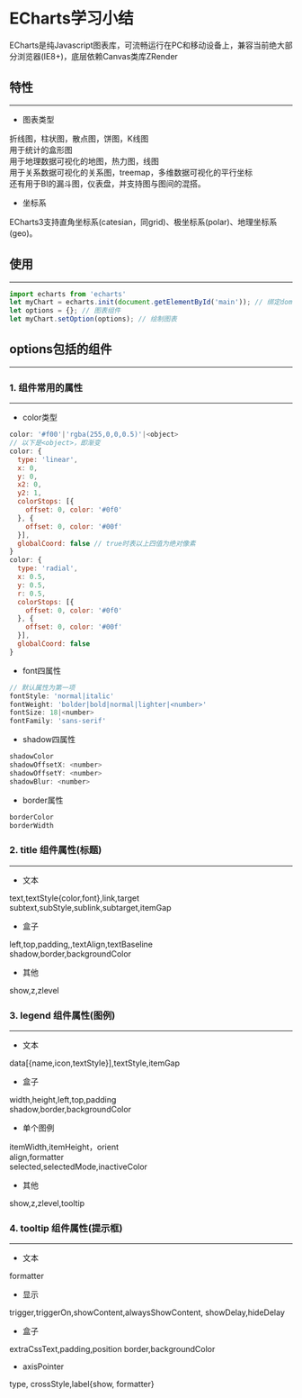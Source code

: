 # ECharts学习小结

ECharts是纯Javascript图表库，可流畅运行在PC和移动设备上，兼容当前绝大部分浏览器(IE8+)，底层依赖Canvas类库ZRender

## 特性

---

- 图表类型

折线图，柱状图，散点图，饼图，K线图</br>
用于统计的盒形图</br>
用于地理数据可视化的地图，热力图，线图</br>
用于关系数据可视化的关系图，treemap，多维数据可视化的平行坐标</br>
还有用于BI的漏斗图，仪表盘，并支持图与图间的混搭。

- 坐标系

ECharts3支持直角坐标系(catesian，同grid)、极坐标系(polar)、地理坐标系(geo)。

## 使用

---

```javascript
import echarts from 'echarts'
let myChart = echarts.init(document.getElementById('main')); // 绑定dom元素
let options = {}; // 图表组件
let myChart.setOption(options); // 绘制图表
```

## options包括的组件

---

### 1. 组件常用的属性

---

- color类型

```javascript
color: '#f00'|'rgba(255,0,0,0.5)'|<object>
// 以下是<object>，即渐变
color: {
  type: 'linear',
  x: 0,
  y: 0,
  x2: 0,
  y2: 1,
  colorStops: [{
    offset: 0, color: '#0f0'
  }, {
    offset: 0, color: '#00f'
  }],
  globalCoord: false // true时表以上四值为绝对像素
}
color: {
  type: 'radial',
  x: 0.5,
  y: 0.5,
  r: 0.5,
  colorStops: [{
    offset: 0, color: '#0f0'
  }, {
    offset: 0, color: '#00f'
  }],
  globalCoord: false
}
```

- font四属性

```javascript
// 默认属性为第一项
fontStyle: 'normal|italic'
fontWeight: 'bolder|bold|normal|lighter|<number>'
fontSize: 18|<number>
fontFamily: 'sans-serif'
```

- shadow四属性

```javascript
shadowColor
shadowOffsetX: <number>
shadowOffsetY: <number>
shadowBlur: <number>
```

- border属性

```javascript
borderColor
borderWidth
```

### 2. title 组件属性(标题)

---

- 文本

text,textStyle{color,font},link,target</br>
subtext,subStyle,sublink,subtarget,itemGap

- 盒子

left,top,padding,,textAlign,textBaseline</br>
shadow,border,backgroundColor

- 其他

show,z,zlevel

### 3. legend 组件属性(图例)

---

- 文本

data[{name,icon,textStyle}],textStyle,itemGap

- 盒子

width,height,left,top,padding</br>
shadow,border,backgroundColor

- 单个图例

itemWidth,itemHeight，orient</br>
align,formatter</br>
selected,selectedMode,inactiveColor

- 其他

show,z,zlevel,tooltip

### 4. tooltip 组件属性(提示框)

---

- 文本

formatter

- 显示

trigger,triggerOn,showContent,alwaysShowContent,
showDelay,hideDelay

- 盒子

extraCssText,padding,position
border,backgroundColor

- axisPointer

type, crossStyle,label{show, formatter}

